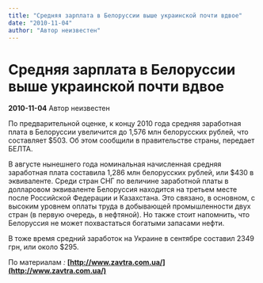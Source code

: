 ```yaml
---
title: "Средняя зарплата в Белоруссии выше украинской почти вдвое"
date: "2010-11-04"
author: "Автор неизвестен"
---
```


# Средняя зарплата в Белоруссии выше украинской почти вдвое

**2010-11-04** Автор неизвестен

По предварительной оценке, к концу 2010 года средняя заработная плата в Белоруссии увеличится до 1,576 млн белорусских рублей, что составляет $503. Об этом сообщили в правительстве страны, передает БЕЛТА.

В августе нынешнего года номинальная начисленная средняя заработная плата составила 1,286 млн белорусских рублей, или $430 в эквиваленте. Среди стран СНГ по величине заработной платы в долларовом эквиваленте Белоруссия находится на третьем месте после Российской Федерации и Казахстана. Это связано, в основном, с высоким уровнем оплаты труда в добывающей промышленности двух стран (в первую очередь, в нефтяной). Но также стоит напомнить, что Белоруссия не может похвастаться богатыми запасами нефти.

В тоже время средний заработок на Украине в сентябре составил 2349 грн, или около $295.

По материалам *:* **[http://www.zavtra.com.ua/](http://www.zavtra.com.ua/)**